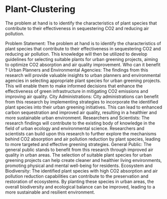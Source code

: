 # Plant-Clustering
The problem at hand is to identify the characteristics of plant species that contribute to their effectiveness in sequestering CO2 and reducing air pollution.


Problem Statement: The problem at hand is to identify the characteristics of plant species that contribute to their effectiveness in sequestering CO2 and reducing air pollution. This knowledge will then be utilized to develop guidelines for selecting suitable plants for urban greening projects, aiming to optimize CO2 absorption and air quality improvement.
Who can it benefit ?
Urban Planners and Environmental Agencies: The findings from this research will provide valuable insights to urban planners and environmental agencies in selecting appropriate plant species for urban greening projects. This will enable them to make informed decisions that enhance the effectiveness of green infrastructure in mitigating CO2 emissions and improving air quality.
City Administrations: City administrations can benefit from this research by implementing strategies to incorporate the identified plant species into their urban greening initiatives. This can lead to enhanced carbon sequestration and improved air quality, resulting in a healthier and more sustainable urban environment.
Researchers and Scientists: The research findings will contribute to the existing body of knowledge in the field of urban ecology and environmental science. Researchers and scientists can build upon this research to further explore the mechanisms behind CO2 absorption and air pollution reduction by plant species, leading to more targeted and effective greening strategies.
General Public: The general public stands to benefit from this research through improved air quality in urban areas. The selection of suitable plant species for urban greening projects can help create cleaner and healthier living environments, promoting physical and mental well-being for residents.
Ecosystem and Biodiversity: The identified plant species with high CO2 absorption and air pollution reduction capabilities can contribute to the preservation and restoration of ecosystems. By planting these species in urban areas, the overall biodiversity and ecological balance can be improved, leading to a more sustainable and resilient environment.

